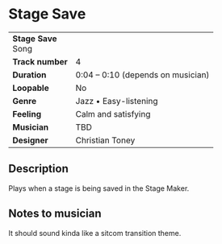 # Stage Save
<table>
  <tbody>
    <tr>
      <td colspan="2">
        <b>Stage Save</b>
        <section>Song</section>
      </td>
    </tr>
    <tr>
      <td>
        <b>Track number</b>
      </td>
      <td>4</td>
    </tr>
    <tr>
      <td>
        <b>Duration</b>
      </td>
      <td>0:04 – 0:10 (depends on musician)</td>
    </tr>
    <tr>
      <td>
        <b>Loopable</b>
      </td>
      <td>No</td>
    </tr>
    <tr>
      <td>
        <b>Genre</b>
      </td>
      <td>Jazz • Easy-listening</td>
    </tr>
    <tr>
      <td>
        <b>Feeling</b>
      </td>
      <td>Calm and satisfying</td>
    </tr>
    <tr>
      <td>
        <b>Musician</b>
      </td>
      <td>TBD</td>
    </tr>
    <tr>
      <td>
        <b>Designer</b>
      </td>
      <td>Christian Toney</td>
    </tr>
  </tbody>
<table>

## Description
Plays when a stage is being saved in the Stage Maker.

## Notes to musician
It should sound kinda like a sitcom transition theme.
